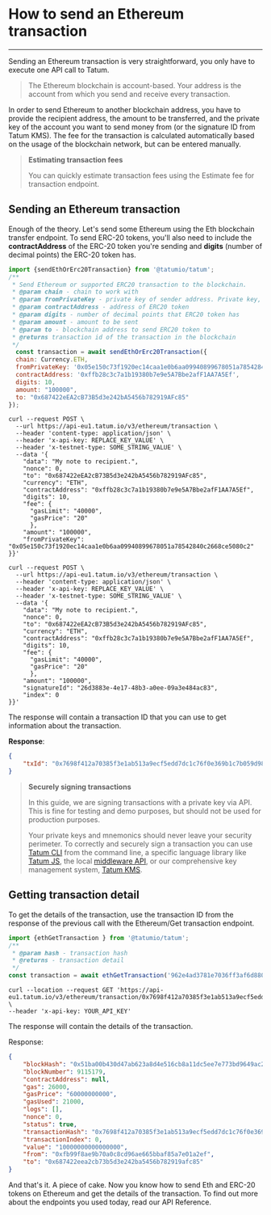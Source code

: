 # How to send an Ethereum transaction

---

Sending an Ethereum transaction is very straightforward, you only have to execute one API call to Tatum.


<!-- theme: success -->

>The Ethereum blockchain is account-based. Your address is the account from which you send and receive every transaction.

In order to send Ethereum to another blockchain address, you have to provide the recipient address, the amount to be transferred, and the private key of the account you want to send money from (or the signature ID from Tatum KMS). The fee for the transaction is calculated automatically based on the usage of the blockchain network, but can be entered manually.

<!-- theme: info -->
> **Estimating transaction fees**
>
>You can quickly estimate transaction fees using the Estimate fee for transaction endpoint.

## Sending an Ethereum transaction

Enough of the theory. Let's send some Ethereum using the Eth blockchain transfer endpoint. To send ERC-20 tokens, you'll also need to include the **contractAddress** of the ERC-20 token you're sending and **digits** (number of decimal points) the ERC-20 token has.


```JavaScript
import {sendEthOrErc20Transaction} from '@tatumio/tatum';
/**
 * Send Ethereum or supported ERC20 transaction to the blockchain.
 * @param chain - chain to work with
 * @param fromPrivateKey - private key of sender address. Private key, or signature Id must be present.
 * @param contractAddress - address of ERC20 token
 * @param digits - number of decimal points that ERC20 token has
 * @param amount - amount to be sent
 * @param to - blockchain address to send ERC20 token to
 * @returns transaction id of the transaction in the blockchain
 */
  const transaction = await sendEthOrErc20Transaction({
  chain: Currency.ETH,
  fromPrivateKey: '0x05e150c73f1920ec14caa1e0b6aa09940899678051a78542840c2668ce5080c2',
  contractAddress: '0xffb28c3c7a1b19380b7e9e5A7Bbe2afF1AA7A5Ef',
  digits: 10,
  amount: "100000",
  to: "0x687422eEA2cB73B5d3e242bA5456b782919AFc85"
});

```
```cURL + private key
curl --request POST \
  --url https://api-eu1.tatum.io/v3/ethereum/transaction \
  --header 'content-type: application/json' \
  --header 'x-api-key: REPLACE_KEY_VALUE' \
  --header 'x-testnet-type: SOME_STRING_VALUE' \
  --data '{
    "data": "My note to recipient.",
    "nonce": 0,
    "to": "0x687422eEA2cB73B5d3e242bA5456b782919AFc85",
    "currency": "ETH",
    "contractAddress": "0xffb28c3c7a1b19380b7e9e5A7Bbe2afF1AA7A5Ef",
    "digits": 10,
    "fee": {
      "gasLimit": "40000",
      "gasPrice": "20"
      },
    "amount": "100000",
    "fromPrivateKey": "0x05e150c73f1920ec14caa1e0b6aa09940899678051a78542840c2668ce5080c2"
}}'

```
```cURL + KMS
curl --request POST \
  --url https://api-eu1.tatum.io/v3/ethereum/transaction \
  --header 'content-type: application/json' \
  --header 'x-api-key: REPLACE_KEY_VALUE' \
  --header 'x-testnet-type: SOME_STRING_VALUE' \
  --data '{
    "data": "My note to recipient.",
    "nonce": 0,
    "to": "0x687422eEA2cB73B5d3e242bA5456b782919AFc85",
    "currency": "ETH",
    "contractAddress": "0xffb28c3c7a1b19380b7e9e5A7Bbe2afF1AA7A5Ef",
    "digits": 10,
    "fee": {
      "gasLimit": "40000",
      "gasPrice": "20"
      },
    "amount": "100000",
    "signatureId": "26d3883e-4e17-48b3-a0ee-09a3e484ac83",
    "index": 0
}}'
```

The response will contain a transaction ID that you can use to get information about the transaction.

**Response**:
```json
{
    "txId": "0x7698f412a70385f3e1ab513a9ecf5edd7dc1c76f0e369b1c7b059d98892091c0"
}
```

<!-- theme: warning -->

>**Securely signing transactions**
>
>In this guide, we are signing transactions with a private key via API. This is fine for testing and demo purposes, but should not be used for production purposes. 
>
>Your private keys and mnemonics should never leave your security perimeter. To correctly and securely sign a transaction you can use [Tatum CLI](https://github.com/tatumio/tatum-cli) from the command line, a specific language library like [Tatum JS](https://github.com/tatumio/tatum-js), the local [middleware API](https://github.com/tatumio/tatum-middleware), or our comprehensive key management system, [Tatum KMS](https://github.com/tatumio/tatum-kms).

## Getting transaction detail

To get the details of the transaction, use the transaction ID from the response of the previous call with the Ethereum/Get transaction endpoint.

```JavaScript
import {ethGetTransaction } from '@tatumio/tatum';
/**
 * @param hash - transaction hash
 * @returns - transaction detail
 */
const transaction = await ethGetTransaction('962e4ad3781e7036ff3af6d880744fd3f06131c32d1085254da3cfa77b0e933f');
```
```cURL
curl --location --request GET 'https://api-eu1.tatum.io/v3/ethereum/transaction/0x7698f412a70385f3e1ab513a9ecf5edd7dc1c76f0e369b1c7b059d98892091c0' \
--header 'x-api-key: YOUR_API_KEY' 
```
The response will contain the details of the transaction.

Response:
```json
{
    "blockHash": "0x51ba00b430d47ab623a8d4e516cb8a11dc5ee7e773bd9649ac2ad2573b9d3616",
    "blockNumber": 9115179,
    "contractAddress": null,
    "gas": 26000,
    "gasPrice": "60000000000",
    "gasUsed": 21000,
    "logs": [],
    "nonce": 0,
    "status": true,
    "transactionHash": "0x7698f412a70385f3e1ab513a9ecf5edd7dc1c76f0e369b1c7b059d98892091c0",
    "transactionIndex": 0,
    "value": "10000000000000000",
    "from": "0xfb99f8ae9b70a0c8cd96ae665bbaf85a7e01a2ef",
    "to": "0x687422eea2cb73b5d3e242ba5456b782919afc85"
}
```

And that's it. A piece of cake. Now you know how to send Eth and ERC-20 tokens on Ethereum and get the details of the transaction. To find out more about the endpoints you used today, read our API Reference.










































